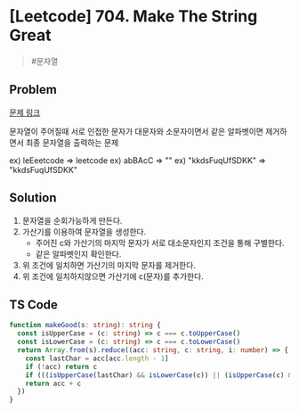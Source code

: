 # [Leetcode] 704. Make The String Great

> #문자열

## Problem

[문제 링크](https://leetcode.com/problems/make-the-string-great/)

문자열이 주어질때 서로 인접한 문자가 대문자와 소문자이면서 같은 알파벳이면 제거하면서 최종 문자열을 출력하는 문제

ex) leEeetcode => leetcode
ex) abBAcC => ""
ex) "kkdsFuqUfSDKK" => "kkdsFuqUfSDKK"

## Solution

1. 문자열을 순회가능하게 만든다.
2. 가산기를 이용하여 문자열을 생성한다.
   - 주어진 c와 가산기의 마지막 문자가 서로 대소문자인지 조건을 통해 구별한다.
   - 같은 알파벳인지 확인한다.
3. 위 조건에 일치하면 가산기의 마지막 문자를 제거한다.
4. 위 조건에 일치하지않으면 가산기에 c(문자)를 추가한다.

## TS Code

```ts
function makeGood(s: string): string {
  const isUpperCase = (c: string) => c === c.toUpperCase()
  const isLowerCase = (c: string) => c === c.toLowerCase()
  return Array.from(s).reduce((acc: string, c: string, i: number) => {
    const lastChar = acc[acc.length - 1]
    if (!acc) return c
    if (((isUpperCase(lastChar) && isLowerCase(c)) || (isUpperCase(c) && isLowerCase(lastChar))) && c.toUpperCase() === lastChar.toUpperCase()) return acc.slice(0, -1)
    return acc + c
  })
}
```
